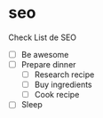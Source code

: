 # seo
Check List de SEO
- [ ] Be awesome
- [ ] Prepare dinner
  - [ ] Research recipe
  - [ ] Buy ingredients
  - [ ] Cook recipe
- [ ] Sleep
